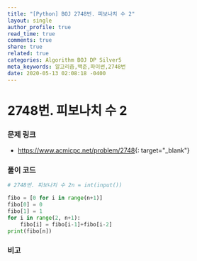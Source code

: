 ```yaml
---
title: "[Python] BOJ 2748번. 피보나치 수 2"
layout: single
author_profile: true
read_time: true
comments: true
share: true
related: true
categories: Algorithm BOJ DP Silver5
meta_keywords: 알고리즘,백준,파이썬,2748번
date: 2020-05-13 02:08:18 -0400
---
```


# 2748번. 피보나치 수 2

### 문제 링크

- <https://www.acmicpc.net/problem/2748>{: target="\_blank"}

### 풀이 코드

```python
# 2748번. 피보나치 수 2n = int(input())

fibo = [0 for i in range(n+1)]
fibo[0] = 0
fibo[1] = 1
for i in range(2, n+1):
    fibo[i] = fibo[i-1]+fibo[i-2]
print(fibo[n])
```

### 비고
